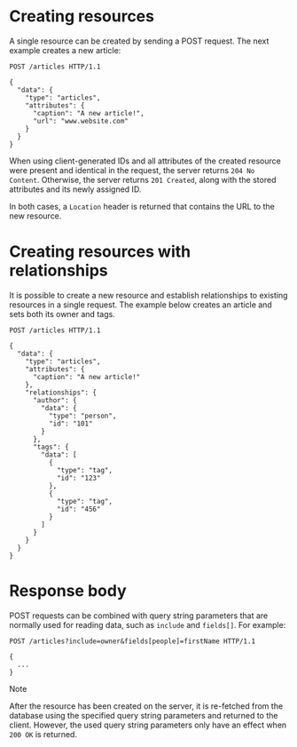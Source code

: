 # Creating resources

A single resource can be created by sending a POST request. The next example creates a new article:

```http
POST /articles HTTP/1.1

{
  "data": {
    "type": "articles",
    "attributes": {
      "caption": "A new article!",
      "url": "www.website.com"
    }
  }
}
```

When using client-generated IDs and all attributes of the created resource were present and identical in the request,
the server returns `204 No Content`. Otherwise, the server returns `201 Created`, along with the stored attributes and
its newly assigned ID.

In both cases, a `Location` header is returned that contains the URL to the new resource.

# Creating resources with relationships

It is possible to create a new resource and establish relationships to existing resources in a single request.
The example below creates an article and sets both its owner and tags.

```http
POST /articles HTTP/1.1

{
  "data": {
    "type": "articles",
    "attributes": {
      "caption": "A new article!"
    },
    "relationships": {
      "author": {
        "data": {
          "type": "person",
          "id": "101"
        }
      },
      "tags": {
        "data": [
          {
            "type": "tag",
            "id": "123"
          },
          {
            "type": "tag",
            "id": "456"
          }
        ]
      }
    }
  }
}
```

# Response body

POST requests can be combined with query string parameters that are normally used for reading data, such as `include` and `fields[]`. For example:

```http
POST /articles?include=owner&fields[people]=firstName HTTP/1.1

{
  ...
}
```

> [!NOTE]
> After the resource has been created on the server, it is re-fetched from the database using the specified query string parameters and returned to the client.
> However, the used query string parameters only have an effect when `200 OK` is returned.
